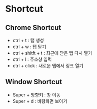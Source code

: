 # Shortcut

## Chrome Shortcut

- ctrl + t : 탭 생성
- ctrl + w : 탭 닫기
- ctrl + shitft + t : 최근에 닫은 탭 다시 열기
- ctrl + l : 주소창 입력
- ctrl + click : 새로운 탭에서 링크 열기

## Window Shortcut

- Super + 방향키 : 창 이동
- Super + d : 바탕화면 보이기
